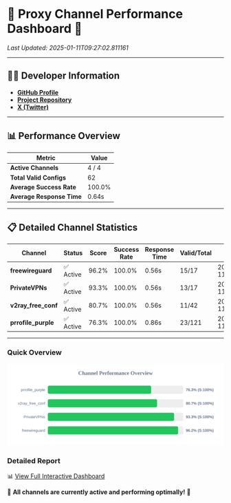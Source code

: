 # 🌟 Proxy Channel Performance Dashboard 🌟

_Last Updated: 2025-01-11T09:27:02.811161_

---

## 👩‍💻 Developer Information

- **[GitHub Profile](https://github.com/4n0nymou3)**  
- **[Project Repository](https://github.com/4n0nymou3/multi-proxy-config-fetcher)**  
- **[X (Twitter)](https://x.com/4n0nymou3)**  

---

## 📊 Performance Overview

| Metric                | Value       |
|-----------------------|-------------|
| **Active Channels**   | 4 / 4       |
| **Total Valid Configs** | 62          |
| **Average Success Rate** | 100.0%      |
| **Average Response Time** | 0.64s       |

---

## 📋 Detailed Channel Statistics

| Channel          | Status     | Score  | Success Rate | Response Time | Valid/Total | Last Success               |
|------------------|------------|--------|--------------|---------------|-------------|----------------------------|
| **freewireguard**  | ✅ Active  | 96.2%  | 100.0% | 0.56s         | 15/17       | 2025-01-11T09:27:02.809569 |
| **PrivateVPNs**  | ✅ Active  | 93.3%  | 100.0% | 0.56s         | 13/17       | 2025-01-11T09:27:02.221409 |
| **v2ray_free_conf**  | ✅ Active  | 80.7%  | 100.0% | 0.56s         | 11/42       | 2025-01-11T09:27:01.622867 |
| **prrofile_purple**  | ✅ Active  | 76.3%  | 100.0% | 0.86s         | 23/121       | 2025-01-11T09:27:00.988301 |

---

### Quick Overview
<div align="center">
  <a href="https://raw.githubusercontent.com/nullluser/NullRepo/refs/heads/main/assets/channel_stats_chart.svg">
    <img src="https://raw.githubusercontent.com/nullluser/NullRepo/refs/heads/main/assets/channel_stats_chart.svg" alt="Source Performance Statistics" width="800">
  </a>
</div>

### Detailed Report
📊 [View Full Interactive Dashboard](https://htmlpreview.github.io/?https://github.com/nullluser/NullRepo/blob/main/assets/performance_report.html)

🎉 **All channels are currently active and performing optimally!** 🎉
